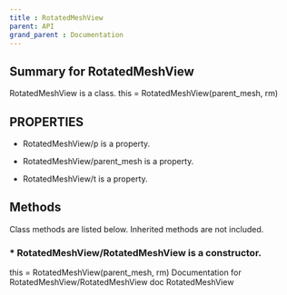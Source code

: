 ```yaml
---
title : RotatedMeshView
parent: API
grand_parent : Documentation
---
```

## Summary for RotatedMeshView
RotatedMeshView is a class.
this = RotatedMeshView(parent_mesh, rm)
## PROPERTIES
* RotatedMeshView/p is a property.

* RotatedMeshView/parent_mesh is a property.

* RotatedMeshView/t is a property.

## Methods
Class methods are listed below. Inherited methods are not included.
### * RotatedMeshView/RotatedMeshView is a constructor.
this = RotatedMeshView(parent_mesh, rm)
Documentation for RotatedMeshView/RotatedMeshView
doc RotatedMeshView

